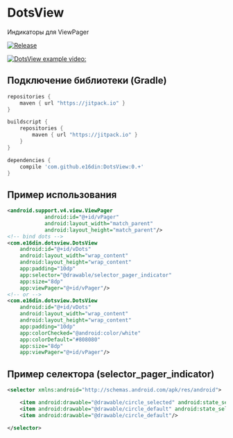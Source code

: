 # DotsView
Индикаторы для ViewPager

[![Release](https://jitpack.io/v/e16din/DotsView.svg)](https://jitpack.io/#e16din/DotsView)

[![DotsView example video:](https://www.youtube.com/watch?v=CujRNenitlw/0.jpg)](https://www.youtube.com/watch?v=CujRNenitlw)

## Подключение библиотеки (Gradle)

```groovy
repositories {
    maven { url "https://jitpack.io" }
}

buildscript {
    repositories {
        maven { url "https://jitpack.io" }
    }
}

dependencies {
    compile 'com.github.e16din:DotsView:0.+'
}
```

## Пример использования
```xml
<android.support.v4.view.ViewPager
            android:id="@+id/vPager"
            android:layout_width="match_parent"
            android:layout_height="match_parent"/>
<!-- bind dots -->
<com.e16din.dotsview.DotsView
    android:id="@+id/vDots"
    android:layout_width="wrap_content"
    android:layout_height="wrap_content"
    app:padding="10dp"
    app:selector="@drawable/selector_pager_indicator"
    app:size="8dp"
    app:viewPager="@+id/vPager"/>
<!-- or -->
<com.e16din.dotsview.DotsView
    android:id="@+id/vDots"
    android:layout_width="wrap_content"
    android:layout_height="wrap_content"
    app:padding="10dp"
    app:colorChecked="@android:color/white"
    app:colorDefault="#808080"
    app:size="8dp"
    app:viewPager="@+id/vPager"/>
```

## Пример селектора (selector_pager_indicator)
```xml
<selector xmlns:android="http://schemas.android.com/apk/res/android">

    <item android:drawable="@drawable/circle_selected" android:state_selected="true"/>
    <item android:drawable="@drawable/circle_default" android:state_selected="false"/>
    <item android:drawable="@drawable/circle_default"/>

</selector>
```
